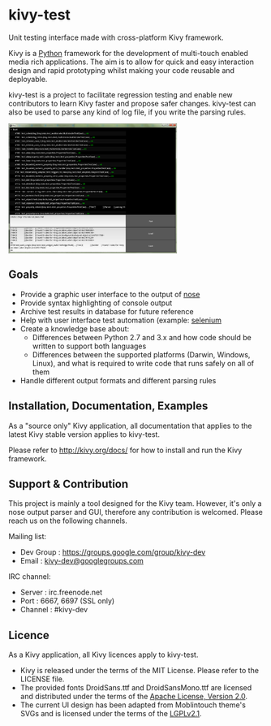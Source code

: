 kivy-test
=========

Unit testing interface made with cross-platform Kivy framework.

Kivy is a [Python](https://www.python.org) framework for the development of
multi-touch enabled media rich applications. The aim is to allow for quick and
easy interaction design and rapid prototyping whilst making your code reusable
and deployable.

kivy-test is a project to facilitate regression testing and enable new
contributors to learn Kivy faster and propose safer changes. kivy-test can
also be used to parse any kind of log file, if you write the parsing rules.

<img align="center" height="256" src="https://raw.githubusercontent.com/victor-rene/kivy-test/master/screenshot/01.png"/>

Goals
-----

* Provide a graphic user interface to the output of
  [nose](https://nose.readthedocs.org/en/latest/)
* Provide syntax highlighting of console output
* Archive test results in database for future reference
* Help with user interface test automation (example:
  [selenium](http://www.seleniumhq.org/)
* Create a knowledge base about:
  * Differences between Python 2.7 and 3.x and how code should be written to
    support both languages
  * Differences between the supported platforms (Darwin, Windows, Linux), and
    what is required to write code that runs safely on all of them
* Handle different output formats and different parsing rules
  
Installation, Documentation, Examples
-------------------------------------

As a "source only" Kivy application, all documentation that applies to the
latest Kivy stable version applies to kivy-test.

Please refer to http://kivy.org/docs/ for how to install and run the Kivy
framework.
  
Support & Contribution
----------------------

This project is mainly a tool designed for the Kivy team. However, it's only
a nose output parser and GUI, therefore any contribution is welcomed. Please
reach us on the following channels.

Mailing list:

* Dev Group : https://groups.google.com/group/kivy-dev
* Email     : kivy-dev@googlegroups.com

IRC channel:

* Server  : irc.freenode.net
* Port    : 6667, 6697 (SSL only)
* Channel : #kivy-dev
  
Licence
-------

As a Kivy application, all Kivy licences apply to kivy-test.

- Kivy is released under the terms of the MIT License. Please refer to the
  LICENSE file.
- The provided fonts DroidSans.ttf and DroidSansMono.ttf are licensed and
  distributed under the terms of the
  [Apache License, Version 2.0](http://www.apache.org/licenses/LICENSE-2.0).
- The current UI design has been adapted from Moblintouch theme's SVGs
  and is licensed under the terms of the
  [LGPLv2.1](http://www.gnu.org/licenses/old-licenses/lgpl-2.1).